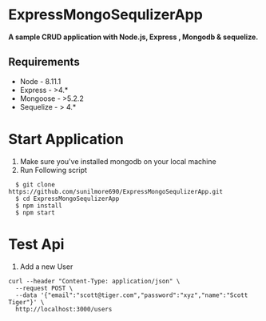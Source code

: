 # ExpressMongoSequlizerApp

**A sample  CRUD application with Node.js, Express , Mongodb & sequelize.**

## Requirements

* Node - 8.11.1
* Express - >4.*
* Mongoose - >5.2.2
* Sequelize - > 4.*

# Start Application

1. Make sure you've installed mongodb on your local machine
2. Run Following script

```
  $ git clone https://github.com/sunilmore690/ExpressMongoSequlizerApp.git
  $ cd ExpressMongoSequlizerApp
  $ npm install
  $ npm start

```

# Test Api

1. Add a new User

```
curl --header "Content-Type: application/json" \
  --request POST \
  --data '{"email":"scott@tiger.com","password":"xyz","name":"Scott Tiger"}' \
  http://localhost:3000/users
```

